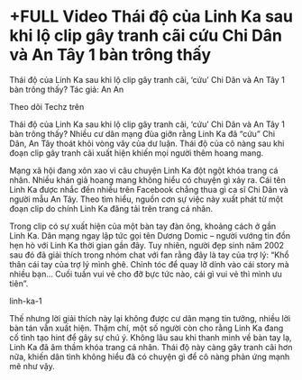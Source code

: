 # +FULL Video Thái độ của Linh Ka sau khi lộ clip gây tranh cãi cứu Chi Dân và An Tây 1 bàn trông thấy


Thái độ của Linh Ka sau khi lộ clip gây tranh cãi, ‘cứu’ Chi Dân và An Tây 1 bàn trông thấy?
Tác giả: An An

Theo dõi Techz trên

Thái độ của Linh Ka sau khi lộ clip gây tranh cãi, ‘cứu’ Chi Dân và An Tây 1 bàn trông thấy?
Nhiều cư dân mạng đùa giỡn rằng Linh Ka đã “cứu” Chi Dân, An Tây thoát khỏi vòng vây của dư luận. Thái độ của cô nàng sau khi đoạn clip gây tranh cãi xuất hiện khiến mọi người thêm hoang mang.


Mạng xã hội đang xôn xao vì câu chuyện Linh Ka đột ngột khóa trang cá nhân. Nhiều khán giả hoang mang không hiểu có chuyện gì xảy ra. Cái tên Linh Ka được nhắc đến nhiều trên Facebook chẳng thua gì ca sĩ Chi Dân và người mẫu An Tây. Theo tìm hiểu, nguồn cơn sự việc này xuất phát từ một đoạn clip do chính Linh Ka đăng tải trên trang cá nhân.

Trong clip có sự xuất hiện của một bàn tay đàn ông, khoảng cách ở gần Linh Ka. Dân mạng ngay lập tức gọi tên Dương Domic – người vướng tin đồn hẹn hò với Linh Ka thời gian gần đây. Tuy nhiên, người đẹp sinh năm 2002 sau đó đã giải thích trong nhóm chat với fan rằng đây là tay của trợ lý: “Khổ thân cái tay của trợ lý mình ghê. Chỉnh tóc để quay lỡ dính vào cái story mà nhiều bạn... Cuối tuần vui vẻ cho đỡ bực tức nào, cái gì vui vẻ thì mình ưu tiên”.


linh-ka-1

Thế nhưng lời giải thích này lại không được cư dân mạng tin tưởng, nhiều lời bàn tán vẫn xuất hiện. Thậm chí, một số người còn cho rằng Linh Ka đang cố tình tạo hint để gây sự chú ý. Không lâu sau khi thanh minh về bàn tay lạ, Linh Ka đã âm thầm khóa trang cá nhân. Thái độ này càng gây tranh cãi hơn nữa, khiến dân tình không hiểu đã có chuyện gì để cô nàng phản ứng mạnh mẽ như vậy.
